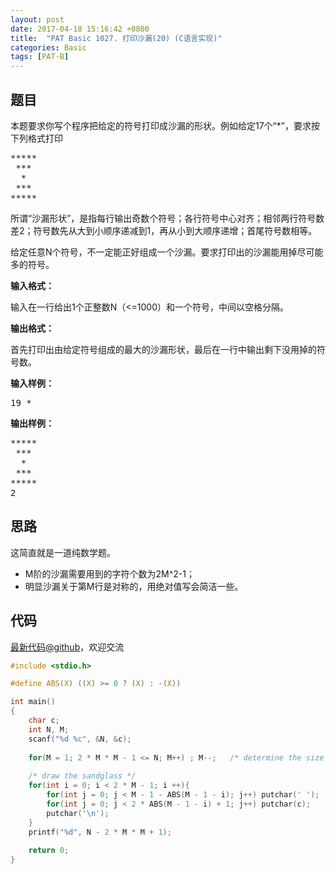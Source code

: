 ```yaml
---
layout: post
date: 2017-04-18 15:16:42 +0800
title:  "PAT Basic 1027. 打印沙漏(20) (C语言实现)"
categories: Basic
tags: [PAT-B]
---
```


## 题目

<div id="problemContent">
<p>
本题要求你写个程序把给定的符号打印成沙漏的形状。例如给定17个“*”，要求按下列格式打印</p><pre>
*****
 ***
  *
 ***
*****
</pre>
<p>所谓“沙漏形状”，是指每行输出奇数个符号；各行符号中心对齐；相邻两行符号数差2；符号数先从大到小顺序递减到1，再从小到大顺序递增；首尾符号数相等。</p>
<p>给定任意N个符号，不一定能正好组成一个沙漏。要求打印出的沙漏能用掉尽可能多的符号。</p>
<p><b>
输入格式：
</b></p>
<p>
输入在一行给出1个正整数N（&lt;=1000）和一个符号，中间以空格分隔。
</p>
<p><b>
输出格式：
</b></p>
<p>
首先打印出由给定符号组成的最大的沙漏形状，最后在一行中输出剩下没用掉的符号数。
</p>
<b>输入样例：</b><pre>
19 *
</pre>
<b>输出样例：</b><pre>
*****
 ***
  *
 ***
*****
2
</pre>
</div>

## 思路

这简直就是一道纯数学题。

- M阶的沙漏需要用到的字符个数为2M^2-1；
- 明显沙漏关于第M行是对称的，用绝对值写会简洁一些。

## 代码

[最新代码@github](https://github.com/OliverLew/PAT/blob/master/PATBasic/1027.c)，欢迎交流
```c
#include <stdio.h>

#define ABS(X) ((X) >= 0 ? (X) : -(X))

int main()
{
    char c;
    int N, M;
    scanf("%d %c", &N, &c);
    
    for(M = 1; 2 * M * M - 1 <= N; M++) ; M--;   /* determine the size */
    
    /* draw the sandglass */
    for(int i = 0; i < 2 * M - 1; i ++){
        for(int j = 0; j < M - 1 - ABS(M - 1 - i); j++) putchar(' ');
        for(int j = 0; j < 2 * ABS(M - 1 - i) + 1; j++) putchar(c);
        putchar('\n');
    }
    printf("%d", N - 2 * M * M + 1);
    
    return 0;
}

```